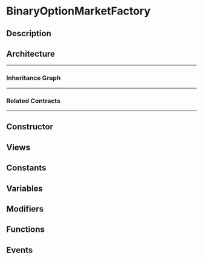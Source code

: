 # BinaryOptionMarketFactory

## Description

## Architecture

---

### Inheritance Graph

---

### Related Contracts

---

## Constructor

## Views

## Constants

## Variables

## Modifiers

## Functions

## Events
